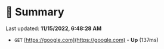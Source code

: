 # 📖 Summary
Last updated: **11/15/2022, 6:48:28 AM**

- `GET` [https://google.com](https://google.com) - **Up** (137ms)

